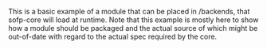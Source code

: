 This is a basic example of a module that can be placed in /backends, that sofp-core will load at runtime. Note that this example is mostly here to show how a module should be packaged and the actual source of which might be out-of-date with regard to the actual spec required by the core.
